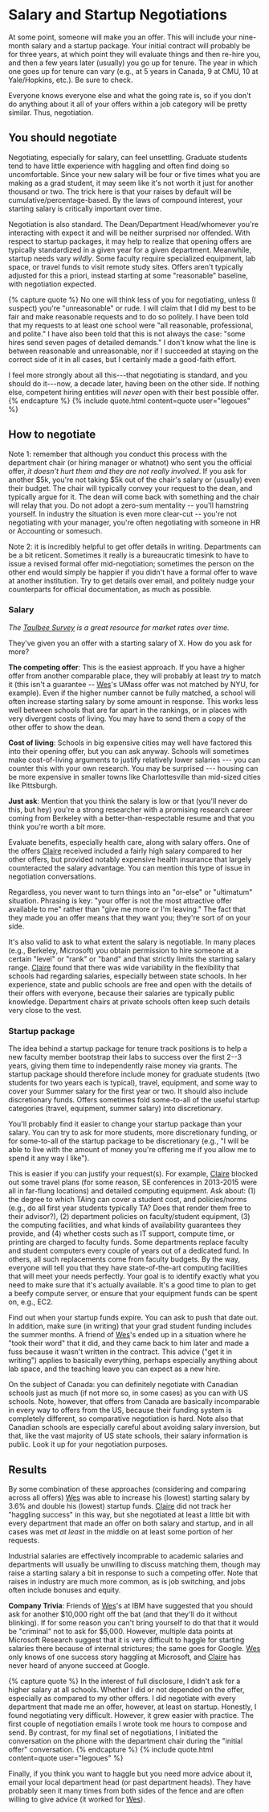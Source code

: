 # Salary and Startup Negotiations

At some point, someone will make you an offer. This will include
your nine-month salary and a startup package. 
Your initial contract will probably be for three years, at which point they
will evaluate things and then re-hire you, and then a few years later (usually) you
go up for tenure. The year in which one goes up for tenure 
can vary (e.g., at 5 years in Canada, 9 at CMU, 10 at
Yale/Hopkins, etc.).  Be sure to check.

Everyone knows everyone else and what the going rate is, so if you don't do
anything about it all of your offers within a job category will be
pretty similar. Thus, negotiation. 

## You should negotiate

Negotiating, especially for salary, can feel unsettling.
Graduate students tend to have little
experience with haggling and often find doing so uncomfortable.
Since your new salary will be four or five times
what you are making as a grad student, it may seem like it's not worth
it just for another thousand or two. 
The trick here is that your raises by default will be
cumulative/percentage-based. 
By the laws of compound interest, your starting salary
is critically important over time.

<!-- With one exception, everyone [Wes](/grad-job-guide/about#authors) and [Claire](/grad-job-guide/about#authors) have talked to was in
favor of haggling on starting salary. Responses were either "I
didn't do it and now I regret it" or "I did it and it didn't work, but you
should try it" or "I did it and it worked and I'm glad". -->

Negotiation is also standard. The Dean/Department Head/whomever you're interacting with
expect it and will be neither surprised nor offended.  With respect
to startup packages, it may help to realize that opening offers
are typically standardized in a given year for a given department. Meanwhile, startup
needs vary _wildly_. Some faculty require specialized equipment, lab
space, or travel funds to visit remote study sites. Offers aren't typically
adjusted for this a priori, instead
starting at some "reasonable" baseline, with negotiation expected.

{% capture quote %}
No one will think
less of you for negotiating, unless (I suspect) you're "unreasonable" or rude.  I will
claim that I did my best to be fair and make reasonable requests and to do
so politely.  I have been told that my requests to at least one school were
"all reasonable, professional, and polite." I have also been told that this
is not always the case: "some hires send seven pages of detailed demands."
I don't know what the line is between reasonable and unreasonable, nor if I
succeeded at staying on the correct side of it in all cases, but I
certainly made a good-faith effort.

I feel more strongly about all this---that negotiating is standard, and you should
do it---now, a decade later, having been on the other side.  If nothing else, competent hiring entities
will _never_ open with their best possible offer.
{% endcapture %}
{% include quote.html content=quote user="legoues" %}

## How to negotiate

Note 1: remember that although you conduct this
process with the department chair (or hiring manager or whatnot) who sent
you the official offer, *it doesn't hurt them and they are not really
involved*. If you ask for another $5k, you're not taking $5k out of the chair's
salary or (usually) even their budget. The chair will typically convey your request to the dean,
and typically argue for it. The dean will come back with
something and the chair will relay that you. Do not adopt a zero-sum
mentality -- you'll hamstring yourself. In industry the situation is
even more clear-cut -- you're not negotiating with your manager, you're
often negotiating with someone in HR or Accounting or somesuch. 

Note 2: it is incredibly helpful to get offer details in writing.  Departments
can be a bit reticent. Sometimes it really is
a bureaucratic timesink to have to issue a revised formal offer mid-negotiation;
sometimes the person on the other end would simply be happier if you didn't have a
formal offer to wave at another institution. Try
to get details over email, and politely nudge your counterparts for official
documentation, as much as possible.

### Salary

_The [Taulbee Survey](https://cra.org/resources/taulbee-survey/)
is a great resource for market rates over time._

They've given you an offer with a starting salary of X. How do
you ask for more?

**The competing offer**: This is the easiest approach.  If you have a higher
offer from another comparable place, they will probably at least _try_
to match it (this isn't a guarantee -- [Wes](/grad-job-guide/about#authors)'s
UMass offer was not matched by NYU, for example). Even if the higher number
cannot be fully matched, a school will often increase starting salary by
some amount in response. This works less well between schools that are far apart
in the rankings, or in places with very divergent
costs of living. You may have to send them a copy of the other offer to
show the dean.

**Cost of living**: Schools in big expensive cities may well
have factored this into their opening offer, but you can ask anyway. 
Schools will sometimes make cost-of-living arguments to
justify relatively lower salaries --- you can counter this with your own
research. You may be surprised --- housing can be more expensive in smaller towns like
Charlottesville than mid-sized cities like Pittsburgh. 

**Just ask**: Mention that you think the salary is low or that (you'll never do
this, but hey) you're a strong researcher with a promising research career
coming from Berkeley with a better-than-respectable resume and that you think
you're worth a bit more.

Evaluate benefits, especially health care, along with salary offers.  One of the
offers [Claire](/grad-job-guide/about#authors) received included a fairly high salary compared to her other
offers, but provided notably expensive health insurance that largely
counteracted the salary advantage.  You can mention
this type of issue in negotiation conversations.

Regardless, you never want to turn things into an "or-else" or "ultimatum"
situation. Phrasing is key: "your offer is not the most attractive offer
available to me" rather than "give me more or I'm leaving." The fact that
they made you an offer means that they want you; they're sort of on your side.  


It's also valid to ask to what
extent the salary is negotiable. In many places (e.g., Berkeley, Microsoft)
you obtain permission to hire someone at a certain "level" or "rank" or
"band" and that strictly limits the starting salary range. 
[Claire](/grad-job-guide/about#authors) found that there was wide variability in the flexibility that schools had
regarding salaries, especially between state schools.  In her experience,
state and public schools are free and open with the details of their offers
with everyone, because their salaries are typically public knowledge.
Department chairs at private schools often keep such details very close to
the vest.

### Startup package

The idea behind a startup package for tenure track positions is to help a new
faculty member bootstrap their labs to success over the first 2--3 years, giving them time to
independently raise money via grants.
The startup package should therefore
include money for graduate students (two students for two years each is
typical), travel, equipment, and some way to cover your Summer salary for the
first year or two. It should also include discretionary funds.  Offers
sometimes fold some-to-all of the useful startup categories (travel, equipment,
summer salary) into discretionary. 

You'll probably find
it easier to change your startup package than your salary. You can try to ask for more
students, more discretionary funding, or for some-to-all of the startup package to
be discretionary (e.g., "I will be able to live with the amount of money
you're offering me if you allow me to spend it any way I like"). 

This is easier if you can justify your request(s).  For example, [Claire](/grad-job-guide/about#authors) blocked
out some travel plans (for some reason, SE conferences in 2013-2015 were all in
far-flung locations) and
detailed computing equipment.  Ask about: (1) the degree to which TAing can cover a
student cost, and policies/norms (e.g., do all first year students typically
TA? Does that render them free to their advisor?), (2) department policies on faculty/student
equipment, (3) the computing facilities, and
what kinds of availability guarantees they provide, and (4) whether costs such as IT
support, compute time, or printing are charged to faculty funds.   Some departments replace faculty and student computers
every couple of years out of a dedicated fund.  In others, all such replacements
come from faculty budgets.  By the way,
everyone will tell you that they have state-of-the-art computing facilities that
will meet your needs perfectly.  Your goal is to identify exactly what you need
to make sure that it's actually available.  It's a good time to plan to get a beefy
compute server, or ensure that your equipment funds can be spent on,
e.g., EC2. 

Find out when your startup funds expire. You can ask to push that date out. In addition, make sure (in writing)
that your grad student funding includes the summer months. A friend of [Wes](/grad-job-guide/about#authors)'s ended up in
a situation where he "took their word" that it did, 
and they came back to him later and made a fuss because it wasn't written in the
contract.  This advice ("get it in writing") applies to basically everything,
perhaps especially anything about lab space, and the teaching leave you can expect as a new hire.

On the subject of Canada: you can definitely negotiate with Canadian schools
just as much (if not more so, in some cases) as you can with US schools.  Note,
however, that offers from Canada are basically incomparable in every way to
offers from the US, because their funding system is completely different, so
comparative negotiation is hard.  Note also that Canadian schools are especially
careful about avoiding salary inversion, but that, like the vast majority of US
state schools, their salary information is public.  Look it up for your
negotiation purposes.

## Results

By some combination of these approaches (considering and comparing across all
offers) [Wes](/grad-job-guide/about#authors) was able to increase his (lowest) starting salary by 3.6% and double
his (lowest) startup funds. [Claire](/grad-job-guide/about#authors) did not track her "haggling success" in this
way, but she negotiated at least a little bit with every department that
made an offer on both salary and startup, and in all cases was met *at
least* in the middle on at least some portion of her requests.  

Industrial salaries are effectively incomprable to academic salaries and
departments will usually be unwilling to discuss matching them, though may
raise a starting salary a bit in response to such a competing offer.
Note that raises in industry are much more common, as is job switching, and jobs
often include bonuses and equity. 

**Company Trivia**: Friends of [Wes](/grad-job-guide/about#authors)'s at IBM have suggested that 
you should ask for another $10,000 right off the
bat (and that they'll do it without blinking). If for some
reason you can't bring yourself to do that that it would be "criminal" not
to ask for $5,000. However, multiple data points at Microsoft Research
suggest that it is very difficult to haggle for starting salaries there
because of internal strictures; the same goes for Google. [Wes](/grad-job-guide/about#authors) only knows of one success story haggling
at Microsoft, and [Claire](/grad-job-guide/about#authors) has never heard of anyone succeed at Google.

{% capture quote %}
In the interest of full disclosure,
I didn't ask for a higher salary at all schools. Whether I did or not
depended on the offer, especially as compared to my other offers.  I did
negotiate with every department that made me an offer, however, at least on
startup.  Honestly, I found negotiating very difficult.  However, it grew
easier with practice.  The first couple of negotiation emails I wrote took
me hours to compose and send.  By contrast, for my final set of
negotiations, I initiated the conversation on the phone with the department
chair during the "initial offer" conversation.
{% endcapture %}
{% include quote.html content=quote user="legoues" %}

Finally, if you think you want to haggle but you need more advice about it,
email your local department head (or past department heads). They have
probably seen it many times from both sides of the fence and are often
willing to give advice (it worked for [Wes](/grad-job-guide/about#authors)). 
